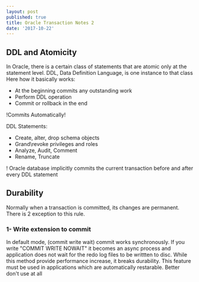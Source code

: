 ```yaml
---
layout: post
published: true
title: Oracle Transaction Notes 2
date: '2017-10-22'
---
```


## DDL and Atomicity

In Oracle, there is a certain class of statements that are atomic only at the statement level. DDL, Data Definition Language,  is one instance to that class
    Here how it basically works:
    
   - At the beginning commits any outstanding work
   - Perform DDL operation
   - Commit or rollback in the end
    
 !Commits Automatically!
 
 DDL Statements:
    
   - Create, alter, drop schema objects
   - Grand\revoke privileges and roles
   - Analyze, Audit, Comment 
   - Rename, Truncate
  
  
! Oracle database implicitly commits the current transaction before and after every DDL statement

## Durability

Normally when a transaction is committed, its changes are permanent. There is 2 exception to this rule.

### 1- Write extension to commit

In default mode, (commit write wait) commit works synchronously. If you write "COMMIT WRITE NOWAIT" it becomes an async process and application does not wait for the redo log files to be writtten to disc. While this method provide performance increase, it breaks durability.
This feature must be used in applications which are automatically restarable. 
Better don't use at all

